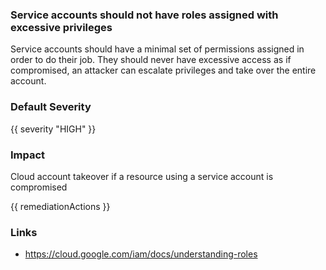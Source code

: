 
### Service accounts should not have roles assigned with excessive privileges

Service accounts should have a minimal set of permissions assigned in order to do their job. They should never have excessive access as if compromised, an attacker can escalate privileges and take over the entire account.

### Default Severity
{{ severity "HIGH" }}

### Impact
Cloud account takeover if a resource using a service account is compromised

<!-- DO NOT CHANGE -->
{{ remediationActions }}

### Links
- https://cloud.google.com/iam/docs/understanding-roles
        